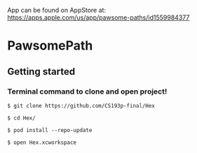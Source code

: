 App can be found on AppStore at: https://apps.apple.com/us/app/pawsome-paths/id1559984377

# PawsomePath

## Getting started

### Terminal command to clone and open project!
```
$ git clone https://github.com/CS193p-final/Hex

$ cd Hex/

$ pod install --repo-update

$ open Hex.xcworkspace
```
